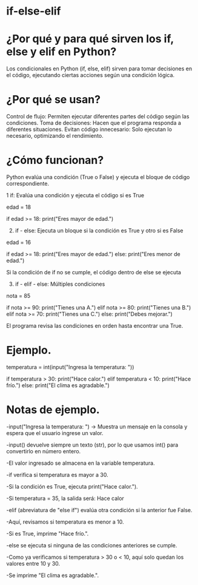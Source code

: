 # if-else-elif

# ¿Por qué y para qué sirven los if, else y elif en Python?
Los condicionales en Python (if, else, elif) sirven para tomar decisiones en el código, ejecutando ciertas acciones según una condición lógica.

# ¿Por qué se usan?
Control de flujo: Permiten ejecutar diferentes partes del código según las condiciones.
Toma de decisiones: Hacen que el programa responda a diferentes situaciones.
Evitan código innecesario: Solo ejecutan lo necesario, optimizando el rendimiento.

# ¿Cómo funcionan?
Python evalúa una condición (True o False) y ejecuta el bloque de código correspondiente.

1 if: Evalúa una condición y ejecuta el código si es True

edad = 18

if edad >= 18:
    print("Eres mayor de edad.")

2. if - else: Ejecuta un bloque si la condición es True y otro si es False

edad = 16

if edad >= 18:
    print("Eres mayor de edad.")
else:
    print("Eres menor de edad.")

Si la condición de if no se cumple, el código dentro de else se ejecuta

3. if - elif - else: Múltiples condiciones

nota = 85

if nota >= 90:
    print("Tienes una A.")
elif nota >= 80:
    print("Tienes una B.")
elif nota >= 70:
    print("Tienes una C.")
else:
    print("Debes mejorar.")

El programa revisa las condiciones en orden hasta encontrar una True.

# Ejemplo.
temperatura = int(input("Ingresa la temperatura: "))

if temperatura > 30:
    print("Hace calor.")
elif temperatura < 10:
    print("Hace frío.")
else:
    print("El clima es agradable.")


#  Notas de ejemplo.

-input("Ingresa la temperatura: ") → Muestra un mensaje en la consola y espera que el usuario ingrese un valor.

-input() devuelve siempre un texto (str), por lo que usamos int() para convertirlo en número entero.

-El valor ingresado se almacena en la variable temperatura.

-if verifica si temperatura es mayor a 30.

-Si la condición es True, ejecuta print("Hace calor.").

-Si temperatura = 35, la salida será: Hace calor 

-elif (abreviatura de "else if") evalúa otra condición si la anterior fue False.

-Aquí, revisamos si temperatura es menor a 10.

-Si es True, imprime "Hace frío.".

-else se ejecuta si ninguna de las condiciones anteriores se cumple.

-Como ya verificamos si temperatura > 30 o < 10, aquí solo quedan los valores entre 10 y 30.

-Se imprime "El clima es agradable.".
